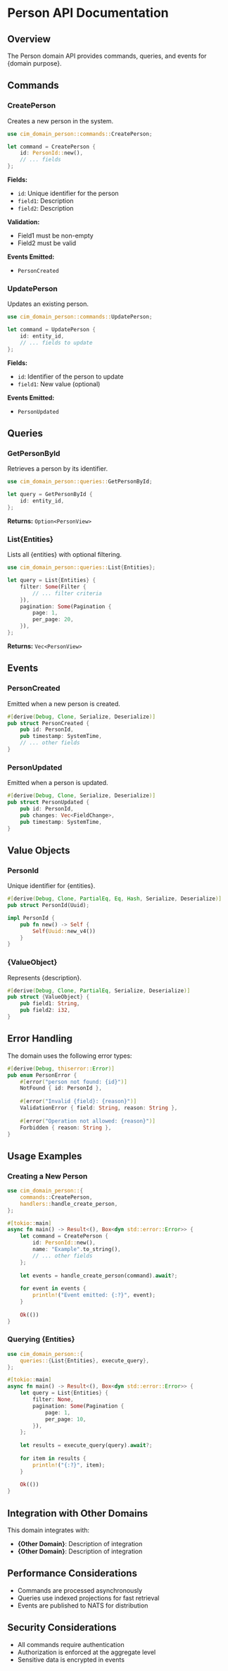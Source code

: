 # Person API Documentation

## Overview

The Person domain API provides commands, queries, and events for {domain purpose}.

## Commands

### CreatePerson

Creates a new person in the system.

```rust
use cim_domain_person::commands::CreatePerson;

let command = CreatePerson {
    id: PersonId::new(),
    // ... fields
};
```

**Fields:**
- `id`: Unique identifier for the person
- `field1`: Description
- `field2`: Description

**Validation:**
- Field1 must be non-empty
- Field2 must be valid

**Events Emitted:**
- `PersonCreated`

### UpdatePerson

Updates an existing person.

```rust
use cim_domain_person::commands::UpdatePerson;

let command = UpdatePerson {
    id: entity_id,
    // ... fields to update
};
```

**Fields:**
- `id`: Identifier of the person to update
- `field1`: New value (optional)

**Events Emitted:**
- `PersonUpdated`

## Queries

### GetPersonById

Retrieves a person by its identifier.

```rust
use cim_domain_person::queries::GetPersonById;

let query = GetPersonById {
    id: entity_id,
};
```

**Returns:** `Option<PersonView>`

### List{Entities}

Lists all {entities} with optional filtering.

```rust
use cim_domain_person::queries::List{Entities};

let query = List{Entities} {
    filter: Some(Filter {
        // ... filter criteria
    }),
    pagination: Some(Pagination {
        page: 1,
        per_page: 20,
    }),
};
```

**Returns:** `Vec<PersonView>`

## Events

### PersonCreated

Emitted when a new person is created.

```rust
#[derive(Debug, Clone, Serialize, Deserialize)]
pub struct PersonCreated {
    pub id: PersonId,
    pub timestamp: SystemTime,
    // ... other fields
}
```

### PersonUpdated

Emitted when a person is updated.

```rust
#[derive(Debug, Clone, Serialize, Deserialize)]
pub struct PersonUpdated {
    pub id: PersonId,
    pub changes: Vec<FieldChange>,
    pub timestamp: SystemTime,
}
```

## Value Objects

### PersonId

Unique identifier for {entities}.

```rust
#[derive(Debug, Clone, PartialEq, Eq, Hash, Serialize, Deserialize)]
pub struct PersonId(Uuid);

impl PersonId {
    pub fn new() -> Self {
        Self(Uuid::new_v4())
    }
}
```

### {ValueObject}

Represents {description}.

```rust
#[derive(Debug, Clone, PartialEq, Serialize, Deserialize)]
pub struct {ValueObject} {
    pub field1: String,
    pub field2: i32,
}
```

## Error Handling

The domain uses the following error types:

```rust
#[derive(Debug, thiserror::Error)]
pub enum PersonError {
    #[error("person not found: {id}")]
    NotFound { id: PersonId },
    
    #[error("Invalid {field}: {reason}")]
    ValidationError { field: String, reason: String },
    
    #[error("Operation not allowed: {reason}")]
    Forbidden { reason: String },
}
```

## Usage Examples

### Creating a New Person

```rust
use cim_domain_person::{
    commands::CreatePerson,
    handlers::handle_create_person,
};

#[tokio::main]
async fn main() -> Result<(), Box<dyn std::error::Error>> {
    let command = CreatePerson {
        id: PersonId::new(),
        name: "Example".to_string(),
        // ... other fields
    };
    
    let events = handle_create_person(command).await?;
    
    for event in events {
        println!("Event emitted: {:?}", event);
    }
    
    Ok(())
}
```

### Querying {Entities}

```rust
use cim_domain_person::{
    queries::{List{Entities}, execute_query},
};

#[tokio::main]
async fn main() -> Result<(), Box<dyn std::error::Error>> {
    let query = List{Entities} {
        filter: None,
        pagination: Some(Pagination {
            page: 1,
            per_page: 10,
        }),
    };
    
    let results = execute_query(query).await?;
    
    for item in results {
        println!("{:?}", item);
    }
    
    Ok(())
}
```

## Integration with Other Domains

This domain integrates with:

- **{Other Domain}**: Description of integration
- **{Other Domain}**: Description of integration

## Performance Considerations

- Commands are processed asynchronously
- Queries use indexed projections for fast retrieval
- Events are published to NATS for distribution

## Security Considerations

- All commands require authentication
- Authorization is enforced at the aggregate level
- Sensitive data is encrypted in events 